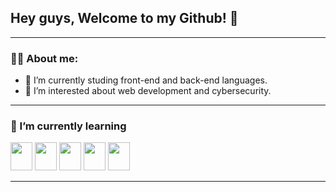 ## Hey guys, Welcome to my Github! 👋
---

### 🙋‍♂️ About me:
- 📔 I’m currently studing front-end and back-end languages.
- 👀 I’m interested about web development and cybersecurity.
---

### 🌱 I’m currently learning
<p>
  <img width="35" height="45" src="https://cdn.jsdelivr.net/gh/devicons/devicon@latest/icons/html5/html5-original.svg" />
  <img width="35" height="45" src="https://cdn.jsdelivr.net/gh/devicons/devicon@latest/icons/css3/css3-original.svg"/>
  <img width="35" height="45" src="https://cdn.jsdelivr.net/gh/devicons/devicon@latest/icons/javascript/javascript-original.svg" />
  <img width="35" height="45" src="https://cdn.jsdelivr.net/gh/devicons/devicon@latest/icons/c/c-original.svg" />
  <img width="35" height="45" src="https://cdn.jsdelivr.net/gh/devicons/devicon@latest/icons/cplusplus/cplusplus-original.svg" />
</p>

---
